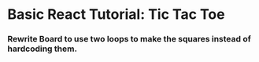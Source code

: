 # Basic React Tutorial: Tic Tac Toe
### Rewrite Board to use two loops to make the squares instead of hardcoding them.